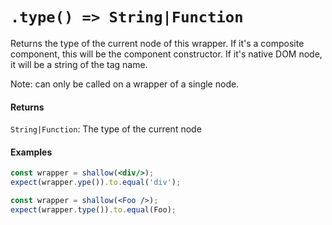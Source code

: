 # `.type() => String|Function`

Returns the type of the current node of this wrapper. If it's a composite component, this will be
the component constructor. If it's native DOM node, it will be a string of the tag name.

Note: can only be called on a wrapper of a single node.


#### Returns

`String|Function`: The type of the current node



#### Examples

```jsx
const wrapper = shallow(<div/>);
expect(wrapper.ype()).to.equal('div');
```

```jsx
const wrapper = shallow(<Foo />);
expect(wrapper.type()).to.equal(Foo);
```
